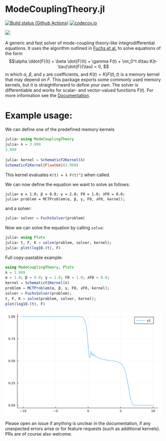 # ModeCouplingTheory.jl
[![Build status (Github Actions)](https://github.com/IlianPihlajamaa/ModeCouplingTheory.jl/workflows/CI/badge.svg)](https://github.com/IlianPihlajamaa/ModeCouplingTheory.jl/actions)
[![codecov.io](http://codecov.io/github/IlianPihlajamaa/ModeCouplingTheory.jl/coverage.svg?branch=main)](http://codecov.io/github/IlianPihlajamaa/ModeCouplingTheory.jl?branch=main)
<!--- [![](https://img.shields.io/badge/docs-stable-blue.svg)](https://IlianPihlajamaa.github.io/ModeCouplingTheory.jl/stable)-->
[![](https://img.shields.io/badge/docs-dev-blue.svg)](https://IlianPihlajamaa.github.io/ModeCouplingTheory.jl/dev)

A generic and fast solver of mode-coupling theory-like integrodifferential equations. It uses the algorithm outlined in [Fuchs et al.](https://iopscience.iop.org/article/10.1088/0953-8984/3/26/022/meta) to solve equations of the form
$$\alpha \ddot{F}(t) + \beta \dot{F}(t) + \gamma F(t) + \int_0^t d\tau K(t-\tau)\dot{F}(\tau) = 0, $$
in which $\alpha$, $\beta$, and $\gamma$ are coefficients, and $K(t) = K(F(t), t)$ is a memory kernel that may depend on $F$. This package exports some commonly used memory kernels, but it is straightforward to define your own. The solver is differentiable and works for scalar- and vector-valued functions $F(t)$. For more information see the [Documentation](https://IlianPihlajamaa.github.io/ModeCouplingTheory.jl/dev).


# Example usage:

We can define one of the predefined memory kernels 

```julia
julia> using ModeCouplingTheory
julia> λ = 3.999
3.999

julia> kernel = SchematicF2Kernel(λ)
SchematicF2Kernel{Float64}(3.999)
```
This kernel evaluates `K(t) = λ F(t)^2` when called.

We can now define the equation we want to solve as follows:

```
julia> α = 1.0; β = 0.0; γ = 2.0; F0 = 1.0; ∂F0 = 0.0;
julia> problem = MCTProblem(α, β, γ, F0, ∂F0, kernel);
```
and a solver:

```julia
julia> solver = FuchsSolver(problem)
```

Now we can solve the equation by calling `solve`:

```julia
julia> using Plots
julia> t, F, K = solve(problem, solver, kernel);
julia> plot(log10.(t), F)
```

Full copy-pastable example:

```julia
using ModeCouplingTheory, Plots
λ = 3.999
α = 1.0; β = 0.0; γ = 1.0; F0 = 1.0; ∂F0 = 0.0;
kernel = SchematicF2Kernel(λ)
problem = MCTProblem(α, β, γ, F0, ∂F0, kernel);
solver = FuchsSolver(problem);
t, F, K = solve(problem, solver, kernel);
plot(log10.(t), F)
```

![image](readmefig.png)

Please open an issue if anything is unclear in the documentation, if any unexpected errors arise or for feature requests (such as additional kernels). PRs are of course also welcome.
